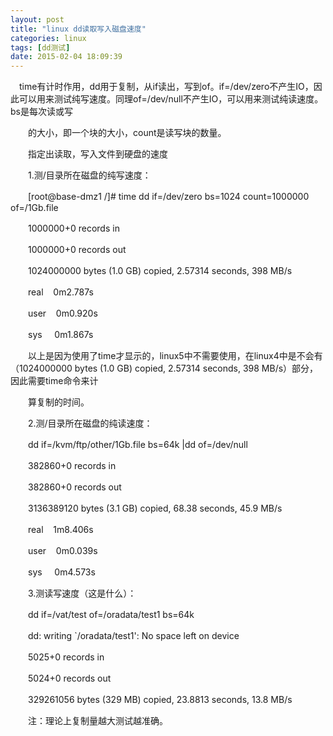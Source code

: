 ```yaml
---
layout: post
title: "linux dd读取写入磁盘速度"
categories: linux
tags: [dd测试]
date: 2015-02-04 18:09:39
---
```


　time有计时作用，dd用于复制，从if读出，写到of。if=/dev/zero不产生IO，因此可以用来测试纯写速度。同理of=/dev/null不产生IO，可以用来测试纯读速度。bs是每次读或写 

<p>　　的大小，即一个块的大小，count是读写块的数量。</p>

<p>　　指定出读取，写入文件到硬盘的速度</p>

<p>　　1.测/目录所在磁盘的纯写速度：</p>

<p>　　[root@base-dmz1 /]# time dd if=/dev/zero bs=1024 count=1000000 of=/1Gb.file</p>

<p>　　1000000+0 records in</p>

<p>　　1000000+0 records out</p>

<p>　　1024000000 bytes (1.0 GB) copied, 2.57314 seconds, 398 MB/s</p>

<p>　　real&nbsp;&nbsp;&nbsp; 0m2.787s</p>

<p>　　user&nbsp;&nbsp;&nbsp; 0m0.920s</p>

<p>　　sys&nbsp;&nbsp;&nbsp;&nbsp; 0m1.867s</p>

<p>　　以上是因为使用了time才显示的，linux5中不需要使用，在linux4中是不会有（1024000000 bytes (1.0 GB) copied, 2.57314 seconds, 398 MB/s）部分，因此需要time命令来计</p>

<p>　　算复制的时间。</p>

<p>　　2.测/目录所在磁盘的纯读速度：</p>

<p>　　dd if=/kvm/ftp/other/1Gb.file bs=64k |dd of=/dev/null</p>

<p>　　382860+0 records in</p>

<p>　　382860+0 records out</p>

<p>　　3136389120 bytes (3.1 GB) copied, 68.38 seconds, 45.9 MB/s</p>

<p>　　real&nbsp;&nbsp;&nbsp; 1m8.406s</p>

<p>　　user&nbsp;&nbsp;&nbsp; 0m0.039s</p>

<p>　　sys&nbsp;&nbsp;&nbsp;&nbsp; 0m4.573s</p>

<p>　　3.测读写速度（这是什么）：</p>

<p>　　dd if=/vat/test of=/oradata/test1 bs=64k</p>

<p>　　dd: writing `/oradata/test1': No space left on device</p>

<p>　　5025+0 records in</p>

<p>　　5024+0 records out</p>

<p>　　329261056 bytes (329 MB) copied, 23.8813 seconds, 13.8 MB/s</p>

<p>　　注：理论上复制量越大测试越准确。</p>

